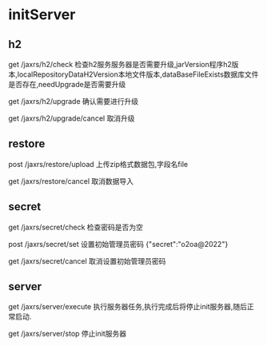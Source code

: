
# initServer

## h2

get /jaxrs/h2/check
检查h2服务服务器是否需要升级,jarVersion程序h2版本,localRepositoryDataH2Version本地文件版本,dataBaseFileExists数据库文件是否存在,needUpgrade是否需要升级

get /jaxrs/h2/upgrade
确认需要进行升级

get /jaxrs/h2/upgrade/cancel
取消升级

## restore

post /jaxrs/restore/upload
上传zip格式数据包,字段名file

get /jaxrs/restore/cancel
取消数据导入

## secret

get /jaxrs/secret/check
检查密码是否为空

post /jaxrs/secret/set
设置初始管理员密码 {"secret":"o2oa@2022"}

get /jaxrs/secret/cancel
取消设置初始管理员密码

## server

get /jaxrs/server/execute
执行服务器任务,执行完成后将停止init服务器,随后正常启动.

get /jaxrs/server/stop
停止init服务器
